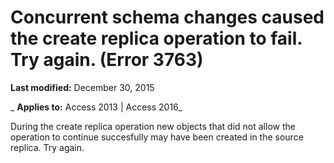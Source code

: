 
# Concurrent schema changes caused the create replica operation to fail. Try again. (Error 3763)

 **Last modified:** December 30, 2015

 _ **Applies to:** Access 2013 | Access 2016_

During the create replica operation new objects that did not allow the operation to continue succesfully may have been created in the source replica. Try again.

